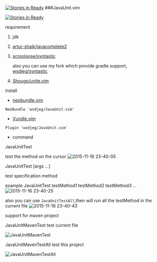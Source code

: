 [![Stories in Ready](https://badge.waffle.io/wsdjeg/JavaUnit.vim.png?label=ready&title=Ready)](https://waffle.io/wsdjeg/JavaUnit.vim)
###JavaUnit.vim

[![Stories in Ready](https://badge.waffle.io/wsdjeg/JavaUnit.vim.png?label=ready&title=Ready)](http://waffle.io/wsdjeg/JavaUnit.vim)

requirement

1. jdk

2. [artur-shaik/javacomplete2](https://github.com/artur-shaik/vim-javacomplete2)

3. [scrooloose/syntastic](https://github.com/scrooloose/syntastic)

   also you can use my fork which provide gradle support, [wsdjeg/syntastic](https://github.com/wsdjeg/syntastic)

4. [Shougo/unite.vim](https://github.com/Shougo/unite.vim)

install

- [neobundle.vim](https://github.com/Shougo/neobundle.vim)

```vim
NeoBundle 'wsdjeg/JavaUnit.vim'
```

- [Vundle.vim](https://github.com/VundleVim/Vundle.vim)

```vim
Plugin 'wsdjeg/JavaUnit.vim'
```

- command

JavaUnitTest

test the method on the cursor
![2015-11-16 23-40-05](https://cloud.githubusercontent.com/assets/13142418/11186276/e153459c-8cbb-11e5-9724-9589066176d0.png)

JavaUnitTest [args ...]

test specification method

example JavaUnitTest testMethod1 testMethod2 testMethod3 ...
![2015-11-16 23-40-25](https://cloud.githubusercontent.com/assets/13142418/11186274/e1520d9e-8cbb-11e5-90e1-17e6cfbc5a09.png)

also you can use `JavaUnitTestAll`,then will run all the testMethod in the current file
![2015-11-16 23-40-43](https://cloud.githubusercontent.com/assets/13142418/11186273/e132f580-8cbb-11e5-94d3-81dfda614abf.png)

support for maven project

JavaUnitMavenTest test current file

![JavaUnitMavenTest](https://cloud.githubusercontent.com/assets/13142418/11186066/ef8f70aa-8cba-11e5-9869-13f39a782ad7.png)

JavaUnitMavenTestAll test this project

![JavaUnitMavenTestAll](https://cloud.githubusercontent.com/assets/13142418/11186033/baf6f64c-8cba-11e5-989c-cd3dacb038b3.png)

